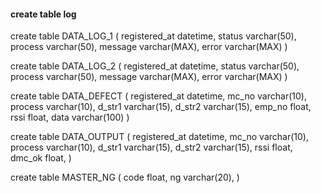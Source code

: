 #### create table log
create table DATA_LOG_1 (
registered_at datetime,
status varchar(50),
process varchar(50),
message varchar(MAX),
error varchar(MAX)
)

create table DATA_LOG_2 (
registered_at datetime,
status varchar(50),
process varchar(50),
message varchar(MAX),
error varchar(MAX)
)

create table DATA_DEFECT (
registered_at datetime,
mc_no varchar(10),
process varchar(10),
d_str1 varchar(15),
d_str2 varchar(15),
emp_no float,
rssi float,
data varchar(100)
)

create table DATA_OUTPUT (
registered_at datetime,
mc_no varchar(10),
process varchar(10),
d_str1 varchar(15),
d_str2 varchar(15),
rssi float,
dmc_ok float,
)

create table MASTER_NG (
code float,
ng varchar(20),
)